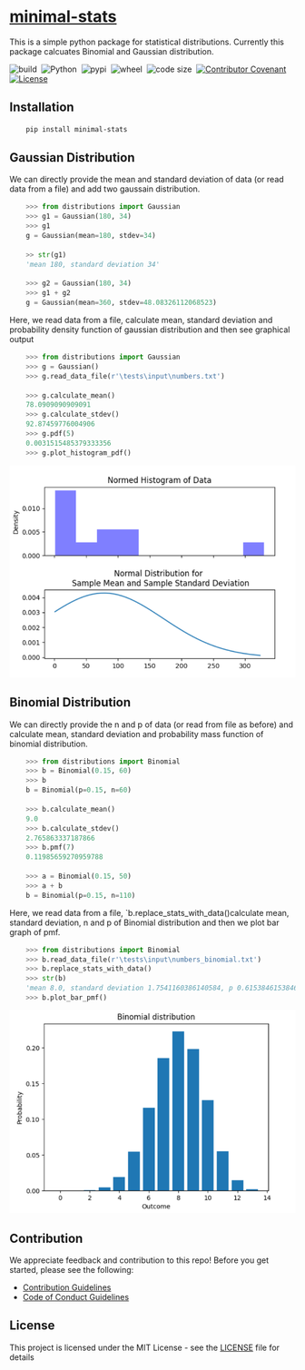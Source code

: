 # [minimal-stats][pypi Link]

This is a simple python package for statistical distributions. Currently this package calcuates Binomial and Gaussian distribution.

![build][build]&nbsp;
![Python][Python]&nbsp;
![pypi][pypi]&nbsp;
![wheel][wheel]&nbsp;
![code size][code size]&nbsp;
[![Contributor Covenant][Contributor Covenant]][code_of_conduct.md file]&nbsp;
[![License][License]][License file]&nbsp;

## Installation

```bash
    pip install minimal-stats
```

## Gaussian Distribution

We can directly provide the mean and standard deviation of data (or read data from a file) and add two gaussain distribution.

```python
    >>> from distributions import Gaussian
    >>> g1 = Gaussian(180, 34)
    >>> g1
    g = Gaussian(mean=180, stdev=34)

    >> str(g1)
    'mean 180, standard deviation 34'

    >>> g2 = Gaussian(180, 34)
    >>> g1 + g2
    g = Gaussian(mean=360, stdev=48.08326112068523)
```

Here, we read data from a file, calculate mean, standard deviation and probability density function of gaussian distribution and then see graphical output

```python
    >>> from distributions import Gaussian
    >>> g = Gaussian()
    >>> g.read_data_file(r'\tests\input\numbers.txt')

    >>> g.calculate_mean()
    78.0909090909091
    >>> g.calculate_stdev()
    92.87459776004906
    >>> g.pdf(5)
    0.0031515485379333356
    >>> g.plot_histogram_pdf()
```

![gaussian image][gaussian]

## Binomial Distribution

We can directly provide the n and p of data (or read from file as before) and calculate mean, standard deviation and probability mass function of binomial distribution.

```python
    >>> from distributions import Binomial
    >>> b = Binomial(0.15, 60)
    >>> b
    b = Binomial(p=0.15, n=60)

    >>> b.calculate_mean()
    9.0
    >>> b.calculate_stdev()
    2.765863337187866
    >>> b.pmf(7)
    0.11985659270959788

    >>> a = Binomial(0.15, 50)
    >>> a + b
    b = Binomial(p=0.15, n=110)
```

Here, we read data from a file, `b.replace_stats_with_data()calculate mean, standard deviation, n and p of Binomial distribution and then we plot bar graph of pmf.

```python
    >>> from distributions import Binomial
    >>> b.read_data_file(r'\tests\input\numbers_binomial.txt')
    >>> b.replace_stats_with_data()
    >>> str(b)
    'mean 8.0, standard deviation 1.7541160386140584, p 0.6153846153846154, n 13'
    >>> b.plot_bar_pmf()
```

![binomial image][binomial]

## Contribution

We appreciate feedback and contribution to this repo! Before you get started, please see the following:

- [Contribution Guidelines][CONTRIBUTING.md file]
- [Code of Conduct Guidelines][code_of_conduct.md file]

## License

This project is licensed under the MIT License - see the [LICENSE][License file] file for details

[gaussian]: https://raw.githubusercontent.com/ashishlamsal/minimal-stats/main/sample/gaussian_distribution.png
[binomial]: https://raw.githubusercontent.com/ashishlamsal/minimal-stats/main/sample/binomial_distribution.png

[pypi link]: https://pypi.org/project/minimal-stats/
[build]: https://img.shields.io/github/workflow/status/ashishlamsal/minimal-stats/Package?style=flat-square
[Python]: https://img.shields.io/badge/-Python-3776AB?style=flat-square&logo=python&logoColor=ffffff
[pypi]: https://img.shields.io/pypi/v/minimal-stats?style=flat-square
[wheel]: https://img.shields.io/pypi/wheel/minimal-stats?style=flat-square
[code size]: https://img.shields.io/github/languages/code-size/ashishlamsal/minimal-stats?style=flat-square
[Contributor Covenant]: https://img.shields.io/badge/Contributor%20Covenant-2.1-4baaaa.svg (code_of_conduct.md)
[License]: https://img.shields.io/github/license/ashishlamsal/minimal-stats?style=flat-square (LICENSE)
[License file]: https://github.com/ashishlamsal/minimal-stats/blob/main/LICENSE
[CONTRIBUTING.md file]:  https://github.com/ashishlamsal/minimal-stats/blob/main/CONTRIBUTING.md
[code_of_conduct.md file]: https://github.com/ashishlamsal/minimal-stats/blob/main/code_of_conduct.md